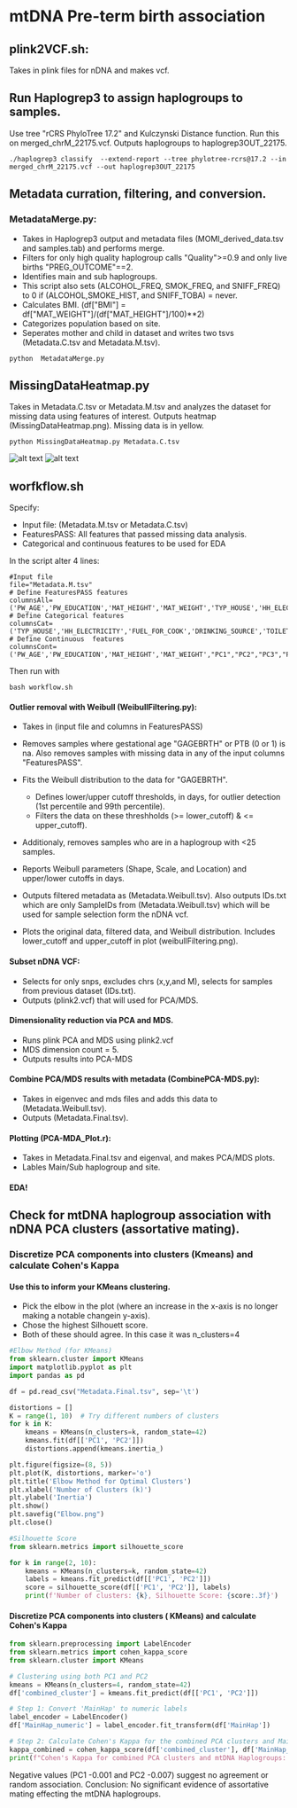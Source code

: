 # mtDNA Pre-term birth association


## plink2VCF.sh: 
Takes in plink files for nDNA and makes vcf.

## Run Haplogrep3 to assign haplogroups to samples.

Use tree "rCRS PhyloTree 17.2" and  Kulczynski Distance function. Run this on merged_chrM_22175.vcf. Outputs haplogroups to haplogrep3OUT_22175. 

```
./haplogrep3 classify  --extend-report --tree phylotree-rcrs@17.2 --in merged_chrM_22175.vcf --out haplogrep3OUT_22175
```

## Metadata curration, filtering, and conversion. 
### MetadataMerge.py: 
- Takes in Haplogrep3 output and metadata files (MOMI_derived_data.tsv and samples.tab) and performs merge. 
- Filters for only high quality haplogroup calls "Quality">=0.9 and only live births "PREG_OUTCOME"==2. 
- Identifies main and sub haplogroups. 
- This script also sets (ALCOHOL_FREQ, SMOK_FREQ, and SNIFF_FREQ) to 0 if (ALCOHOL,SMOKE_HIST, and SNIFF_TOBA) = never.
- Calculates BMI. (df["BMI"] = df["MAT_WEIGHT"]/(df["MAT_HEIGHT"]/100)**2)
- Categorizes population based on site. 
- Seperates mother and child in dataset and writes two tsvs (Metadata.C.tsv and Metadata.M.tsv). 
```
python  MetadataMerge.py
```
 
## MissingDataHeatmap.py
Takes in Metadata.C.tsv or Metadata.M.tsv and analyzes the dataset for missing data using features of interest. Outputs heatmap (MissingDataHeatmap.png). Missing data is in yellow. 
```
python MissingDataHeatmap.py Metadata.C.tsv
```
![alt text](https://github.com/jahaltom/mtDNA-Pre-term-birth-association-/blob/main/plots/MissingDataHeatmap.M.png?raw=true)
![alt text](https://github.com/jahaltom/mtDNA-Pre-term-birth-association-/blob/main/plots/MissingDataHeatmap.C.png?raw=true)




## worfkflow.sh
Specify:
- Input file: (Metadata.M.tsv or Metadata.C.tsv)
- FeaturesPASS: All features that passed missing data analysis. 
- Categorical and continuous features to be used for EDA 

In the script alter 4 lines:
```
#Input file
file="Metadata.M.tsv"
# Define FeaturesPASS features
columnsAll=('PW_AGE','PW_EDUCATION','MAT_HEIGHT','MAT_WEIGHT','TYP_HOUSE','HH_ELECTRICITY','FUEL_FOR_COOK','DRINKING_SOURCE','TOILET','WEALTH_INDEX','CHRON_HTN','DIABETES','TB','THYROID','EPILEPSY','BABY_SEX','MainHap','SMOKE_HIST','SMOK_FREQ')
# Define Categorical features
columnsCat=('TYP_HOUSE','HH_ELECTRICITY','FUEL_FOR_COOK','DRINKING_SOURCE','TOILET','WEALTH_INDEX','CHRON_HTN','DIABETES','TB','THYROID','EPILEPSY','BABY_SEX','MainHap','SMOKE_HIST','SMOK_FREQ')
# Define Continuous  features
columnsCont=('PW_AGE','PW_EDUCATION','MAT_HEIGHT','MAT_WEIGHT',"PC1","PC2","PC3","PC4","PC5","PC6","PC7","PC8","PC9","PC10","PC11","PC12","PC13","PC14","PC15","PC16","PC17","PC18","PC19","PC20","C1","C2","C3","C4","C5")
```
Then run with 
```
bash workflow.sh
```


#### Outlier removal with Weibull (WeibullFiltering.py):
- Takes in (input file and columns in FeaturesPASS)  
- Removes samples where gestational age "GAGEBRTH" or  PTB (0 or 1) is na. Also removes samples with missing data in any of the input columns "FeaturesPASS". 
- Fits the Weibull distribution to the data for "GAGEBRTH".
   - Defines lower/upper cutoff thresholds, in days, for outlier detection (1st percentile and 99th percentile).
   - Filters the data on these threshholds (>= lower_cutoff) & <= upper_cutoff). 
- Additionaly, removes samples who are in a haplogroup with <25 samples.

- Reports Weibull parameters (Shape, Scale, and Location) and upper/lower cutoffs in days. 
- Outputs filtered metadata as (Metadata.Weibull.tsv). Also outputs IDs.txt which are only SampleIDs  from (Metadata.Weibull.tsv) which will be used for sample selection form the nDNA vcf. 
- Plots the original data, filtered data, and Weibull distribution. Includes lower_cutoff and upper_cutoff in plot (weibullFiltering.png).


#### Subset nDNA VCF: 
- Selects for only snps, excludes chrs (x,y,and M), selects for samples from previous dataset (IDs.txt). 
- Outputs (plink2.vcf) that will used for PCA/MDS. 

#### Dimensionality reduction via PCA and MDS.
- Runs plink PCA and MDS using plink2.vcf
- MDS dimension count = 5. 
- Outputs results into PCA-MDS


#### Combine PCA/MDS results with metadata (CombinePCA-MDS.py):    #############################################
- Takes in eigenvec and mds files and adds this data to (Metadata.Weibull.tsv). 
- Outputs (Metadata.Final.tsv). 

#### Plotting (PCA-MDA_Plot.r):
- Takes in Metadata.Final.tsv and eigenval, and makes PCA/MDS plots.
- Lables Main/Sub haplogroup and site.  


#### EDA!







## Check for mtDNA haplogroup association with nDNA PCA clusters (assortative mating).



### Discretize PCA components into clusters (Kmeans) and calculate Cohen's Kappa



#### Use this to inform your KMeans clustering. 
- Pick the elbow in the plot (where an increase in the x-axis is no longer making a notable changein y-axis). 
- Chose the highest Silhouett score. 
- Both of these should agree. In this case it was n_clusters=4

```python 
#Elbow Method (for KMeans)
from sklearn.cluster import KMeans
import matplotlib.pyplot as plt
import pandas as pd

df = pd.read_csv("Metadata.Final.tsv", sep='\t')

distortions = []
K = range(1, 10)  # Try different numbers of clusters
for k in K:
    kmeans = KMeans(n_clusters=k, random_state=42)
    kmeans.fit(df[['PC1', 'PC2']])
    distortions.append(kmeans.inertia_)

plt.figure(figsize=(8, 5))
plt.plot(K, distortions, marker='o')
plt.title('Elbow Method for Optimal Clusters')
plt.xlabel('Number of Clusters (k)')
plt.ylabel('Inertia')
plt.show()
plt.savefig("Elbow.png")
plt.close()

#Silhouette Score
from sklearn.metrics import silhouette_score

for k in range(2, 10):
    kmeans = KMeans(n_clusters=k, random_state=42)
    labels = kmeans.fit_predict(df[['PC1', 'PC2']])
    score = silhouette_score(df[['PC1', 'PC2']], labels)
    print(f'Number of clusters: {k}, Silhouette Score: {score:.3f}')


```

#### Discretize PCA components into clusters ( KMeans) and calculate Cohen's Kappa
```python
from sklearn.preprocessing import LabelEncoder
from sklearn.metrics import cohen_kappa_score
from sklearn.cluster import KMeans

# Clustering using both PC1 and PC2
kmeans = KMeans(n_clusters=4, random_state=42)
df['combined_cluster'] = kmeans.fit_predict(df[['PC1', 'PC2']])

# Step 1: Convert 'MainHap' to numeric labels
label_encoder = LabelEncoder()
df['MainHap_numeric'] = label_encoder.fit_transform(df['MainHap'])

# Step 2: Calculate Cohen's Kappa for the combined PCA clusters and MainHap
kappa_combined = cohen_kappa_score(df['combined_cluster'], df['MainHap_numeric'])
print(f"Cohen's Kappa for combined PCA clusters and mtDNA Haplogroups: {kappa_combined:.3f}")

```

Negative values (PC1 -0.001 and PC2 -0.007) suggest no agreement or random association.
Conclusion: No significant evidence of assortative mating effecting the mtDNA haplogroups.


